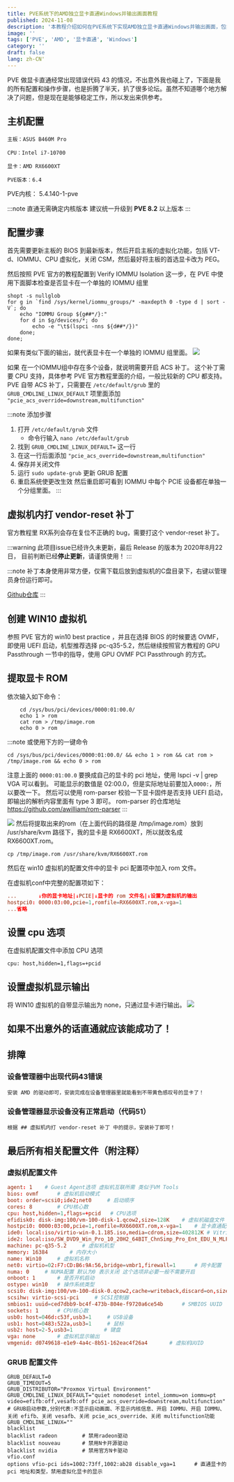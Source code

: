 ```yaml
---
title: PVE系统下的AMD独立显卡直通Windows并输出画面教程
published: 2024-11-08
description: '本教程介绍如何在PVE系统下实现AMD独立显卡直通Windows并输出画面，包括主机配置、PVE配置、Windows配置等。'
image: ''
tags: ['PVE', 'AMD', '显卡直通', 'Windows']
category: ''
draft: false 
lang: zh-CN'
---
```

PVE 做显卡直通经常出现错误代码 43 的情况，不出意外我也碰上了，下面是我的所有配置和操作步骤，也是折腾了半天，扒了很多论坛。虽然不知道哪个地方解决了问题，但是现在是能够稳定工作，所以发出来供参考。

## 主机配置
    主板：ASUS B460M Pro
    
    CPU：Intel i7-10700
    
    显卡：AMD RX6600XT
    
    PVE版本：6.4

PVE内核： 5.4.140-1-pve

:::note
直通无需确定内核版本 建议统一升级到 **PVE 8.2** 以上版本
:::

## 配置步骤
首先需要更新主板的 BIOS 到最新版本，然后开启主板的虚拟化功能，包括 VT-d、IOMMU、CPU 虚拟化，关闭 CSM，然后最好将主板的首选显卡改为 PEG。

然后按照 PVE 官方的教程配置到 Verify IOMMU Isolation 这一步，在 PVE 中使用下面脚本检查是否显卡在一个单独的 IOMMU 组里
```terminal**
shopt -s nullglob
for g in `find /sys/kernel/iommu_groups/* -maxdepth 0 -type d | sort -V`; do
    echo "IOMMU Group ${g##*/}:"
    for d in $g/devices/*; do
        echo -e "\t$(lspci -nns ${d##*/})"
    done;
done;
```

如果有类似下面的输出，就代表显卡在一个单独的 IOMMU 组里面。
![](http://kilomaple.test.upcdn.net/20241108175623.webp)

如果 在一个IOMMU组中存在多个设备，就说明需要开启 ACS 补丁。
这个补丁需要 CPU 支持，具体参考 PVE 官方教程里面的介绍，一般比较新的 CPU 都支持。
PVE 自带 ACS 补丁，只需要在 `/etc/default/grub` 里的 `GRUB_CMDLINE_LINUX_DEFAULT` 项里面添加 `"pcie_acs_override=downstream,multifunction"`

:::note
添加步骤
1. 打开 `/etc/default/grub` 文件
    - 命令行输入 `nano /etc/default/grub` 
2. 找到 `GRUB_CMDLINE_LINUX_DEFAULT=` 这一行
3. 在这一行后面添加 `"pcie_acs_override=downstream,multifunction"`
4. 保存并关闭文件
5. 运行 `sudo update-grub` 更新 GRUB 配置
6. 重启系统使更改生效
然后重启即可看到 IOMMU 中每个 PCIE 设备都在单独一个分组里面。
:::

## 虚拟机内打 vendor-reset 补丁
官方教程里 RX系列会存在复位不正确的 bug，需要打这个 vendor-reset 补丁。

:::warning
此项目issue已经许久未更新，最后 Release 的版本为 2020年8月22日，
目前判断已经**停止更新**，请谨慎使用！
:::

:::note
补丁本身使用非常方便，仅需下载后放到虚拟机的C盘目录下，右键以管理员身份运行即可。

[Github仓库](https://github.com/gnif/vendor-reset)
:::

## 创建 WIN10 虚拟机
参照 PVE 官方的 win10 best practice ，并且在选择 BIOS 的时候要选 OVMF，即使用 UEFI 启动，机型推荐选择 pc-q35-5.2，然后继续按照官方教程的 GPU Passthrough 一节中的指导，使用 GPU OVMF PCI Passthrough 的方式。


## 提取显卡 ROM
依次输入如下命令：
```
    cd /sys/bus/pci/devices/0000:01:00.0/
    echo 1 > rom
    cat rom > /tmp/image.rom
    echo 0 > rom
```

:::note 
或使用下方的一键命令
```
cd /sys/bus/pci/devices/0000:01:00.0/ && echo 1 > rom && cat rom > /tmp/image.rom && echo 0 > rom
```
注意上面的 `0000:01:00.0` 要换成自己的显卡的 pci 地址，使用 lspci -v | grep VGA 可以看到。
可能显示的数值是 02:00.0，但是实际地址前要加入`0000:`，所以要改一下。
然后可以使用 rom-parser 校验一下显卡固件是否支持 UEFI 启动，即输出的解析内容里面有 type 3 即可。
rom-parser 的仓库地址 https://github.com/awilliam/rom-parser
:::

![](http://kilomaple.test.upcdn.net/20241108194352.webp)
然后将提取出来的rom（在上面代码的路径是 /tmp/image.rom）放到 /usr/share/kvm 路径下，我的显卡是 RX6600XT，所以就改名成 RX6600XT.rom。

```terminal**
cp /tmp/image.rom /usr/share/kvm/RX6600XT.rom
```
然后在 win10 虚拟机的配置文件中的显卡 pci 配置项中加入 rom 文件。

在虚拟机conf中完整的配置项如下：
```100.conf
...       ↓你的显卡地址|↓PCIE|↓显卡的 rom 文件名|↓设置为虚拟机的输出
hostpci0: 0000:03:00,pcie=1,romfile=RX6600XT.rom,x-vga=1
...省略
```
## 设置 cpu 选项
在虚拟机配置文件中添加 CPU 选项
```
cpu: host,hidden=1,flags=+pcid
```
## 设置虚拟机显示输出
将 WIN10 虚拟机的自带显示输出为 none，只通过显卡进行输出。
![](http://kilomaple.test.upcdn.net/20241108195007.webp)


## 如果不出意外的话直通就应该能成功了！

## 排障
### 设备管理器中出现代码43错误
    安装 AMD 的驱动即可，安装完成在设备管理器里就能看到不带黄色感叹号的显卡了！
### 设备管理器显示设备没有正常启动（代码51）
    根据 ## 虚拟机内打 vendor-reset 补丁 中的提示，安装补丁即可！

## 最后所有相关配置文件（附注释）
### 虚拟机配置文件
```100.conf
agent: 1    # Guest Agent选项 虚拟机互联所需 类似于VM Tools
bios: ovmf      # 虚拟机启动模式
boot: order=scsi0;ide2;net0     # 启动顺序
cores: 8        # CPU核心数
cpu: host,hidden=1,flags=+pcid   # CPU选项
efidisk0: disk-img:100/vm-100-disk-1.qcow2,size=128K    # 虚拟机磁盘文件
hostpci0: 0000:03:00,pcie=1,romfile=RX6600XT.rom,x-vga=1    # 显卡直通配置
ide0: local:iso/virtio-win-0.1.185.iso,media=cdrom,size=402812K # Vitrio驱动镜像 半虚拟化硬件所需
ide2: local:iso/SW_DVD9_Win_Pro_10_20H2_64BIT_ChnSimp_Pro_Ent_EDU_N_MLF_-2_X22-41514.ISO,media=cdrom # 安装系统镜像 
machine: pc-q35-5.2     # 虚拟机机型
memory: 16384       # 内存大小
name: Win10     # 虚拟机名称
net0: virtio=02:F7:CD:B6:9A:56,bridge=vmbr1,firewall=1      # 网卡配置
numa: 0     # NUMA配置 默认为0 表示关闭 这个选项非必要一般不需要开启 
onboot: 1       # 是否开机启动
ostype: win10   # 操作系统类型
scsi0: disk-img:100/vm-100-disk-0.qcow2,cache=writeback,discard=on,size=200G    # 虚拟机磁盘文件
scsihw: virtio-scsi-pci     # SCSI控制器
smbios1: uuid=ced7dbb9-bc4f-473b-804e-f9720a6ce54b      # SMBIOS UUID
sockets: 1      # CPU核心数
usb0: host=046d:c53f,usb3=1     # USB设备
usb1: host=0483:522a,usb3=1     # 鼠标
usb2: host=2-5,usb3=1          # 键盘
vga: none       # 虚拟机显示输出
vmgenid: d0749618-e1e9-4a4c-8b51-162eac4f26a4       # 虚拟机UUID
```
### GRUB 配置文件
```grub
GRUB_DEFAULT=0
GRUB_TIMEOUT=5
GRUB_DISTRIBUTOR="Proxmox Virtual Environment"
GRUB_CMDLINE_LINUX_DEFAULT="quiet nomodeset intel_iommu=on iommu=pt video=efifb:off,vesafb:off pcie_acs_override=downstream,multifunction"      
# GRUB启动参数,分别代表:不显示启动画面、不显示内核信息、开启 IOMMU、开启 IOMMU、关闭 efifb、关闭 vesafb、关闭 pcie_acs_override、关闭 multifunction功能
GRUB_CMDLINE_LINUX=""
blacklist
blacklist radeon        # 禁用radeon驱动
blacklist nouveau       # 禁用N卡开源驱动
blacklist nvidia        # 禁用官方N卡驱动
vfio.conf
options vfio-pci ids=1002:73ff,1002:ab28 disable_vga=1      # 直通显卡的 pci 地址和类型，禁用虚拟化显卡的显示
```